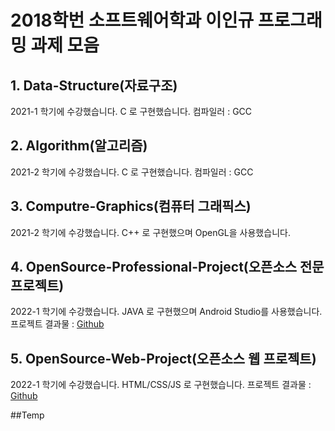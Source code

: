 2018학번 소프트웨어학과 이인규 프로그래밍 과제 모음
=================================================
## 1. Data-Structure(자료구조)
2021-1 학기에 수강했습니다. C 로 구현했습니다. 컴파일러 : GCC

## 2. Algorithm(알고리즘)
2021-2 학기에 수강했습니다. C 로 구현했습니다. 컴파일러 : GCC

## 3. Computre-Graphics(컴퓨터 그래픽스)
2021-2 학기에 수강했습니다. C++ 로 구현했으며 OpenGL을 사용했습니다.

## 4. OpenSource-Professional-Project(오픈소스 전문 프로젝트)
2022-1 학기에 수강했습니다. JAVA 로 구현했으며 Android Studio를 사용했습니다.
프로젝트 결과물 : [Github](https://github.com/Evergyu/CBNU_SportsCenter)

## 5. OpenSource-Web-Project(오픈소스 웹 프로젝트)
2022-1 학기에 수강했습니다. HTML/CSS/JS 로 구현했습니다.
프로젝트 결과물 : [Github](https://github.com/Evergyu/Recipe-For-Students_Web-Project)

##Temp